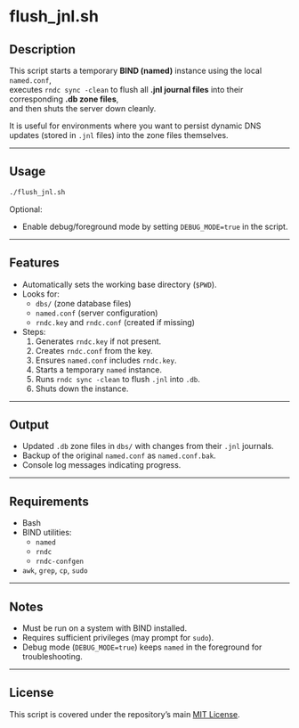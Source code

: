 # flush_jnl.sh

## Description
This script starts a temporary **BIND (named)** instance using the local `named.conf`,  
executes `rndc sync -clean` to flush all **.jnl journal files** into their corresponding **.db zone files**,  
and then shuts the server down cleanly.

It is useful for environments where you want to persist dynamic DNS updates (stored in `.jnl` files) into the zone files themselves.

---

## Usage
```bash
./flush_jnl.sh
```

Optional:
- Enable debug/foreground mode by setting `DEBUG_MODE=true` in the script.

---

## Features
- Automatically sets the working base directory (`$PWD`).  
- Looks for:
  - `dbs/` (zone database files)  
  - `named.conf` (server configuration)  
  - `rndc.key` and `rndc.conf` (created if missing)  
- Steps:
  1. Generates `rndc.key` if not present.  
  2. Creates `rndc.conf` from the key.  
  3. Ensures `named.conf` includes `rndc.key`.  
  4. Starts a temporary `named` instance.  
  5. Runs `rndc sync -clean` to flush `.jnl` into `.db`.  
  6. Shuts down the instance.  

---

## Output
- Updated `.db` zone files in `dbs/` with changes from their `.jnl` journals.  
- Backup of the original `named.conf` as `named.conf.bak`.  
- Console log messages indicating progress.  

---

## Requirements
- Bash  
- BIND utilities:
  - `named`
  - `rndc`
  - `rndc-confgen`  
- `awk`, `grep`, `cp`, `sudo`

---

## Notes
- Must be run on a system with BIND installed.  
- Requires sufficient privileges (may prompt for `sudo`).  
- Debug mode (`DEBUG_MODE=true`) keeps `named` in the foreground for troubleshooting.  

---

## License
This script is covered under the repository’s main [MIT License](../LICENSE).
